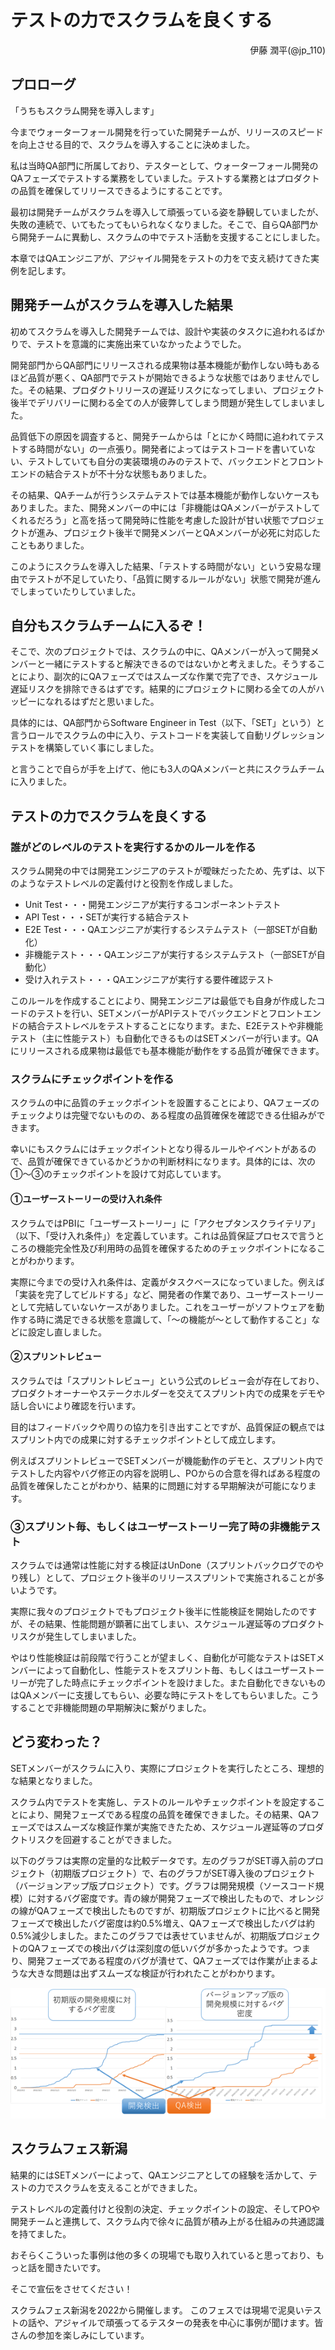 # テストの力でスクラムを良くする

<div style="text-align: right;">伊藤 潤平(@jp_110)</div>

## プロローグ
「うちもスクラム開発を導入します」

今までウォーターフォール開発を行っていた開発チームが、リリースのスピードを向上させる目的で、スクラムを導入することに決めました。

私は当時QA部門に所属しており、テスターとして、ウォーターフォール開発のQAフェーズでテストする業務をしていました。テストする業務とはプロダクトの品質を確保してリリースできるようにすることです。

最初は開発チームがスクラムを導入して頑張っている姿を静観していましたが、失敗の連続で、いてもたってもいられなくなりました。そこで、自らQA部門から開発チームに異動し、スクラムの中でテスト活動を支援することにしました。

本章ではQAエンジニアが、アジャイル開発をテストの力をで支え続けてきた実例を記します。

## 開発チームがスクラムを導入した結果
初めてスクラムを導入した開発チームでは、設計や実装のタスクに追われるばかりで、テストを意識的に実施出来ていなかったようでした。

開発部門からQA部門にリリースされる成果物は基本機能が動作しない時もあるほど品質が悪く、QA部門でテストが開始できるような状態ではありませんでした。その結果、プロダクトリリースの遅延リスクになってしまい、プロジェクト後半でデリバリーに関わる全ての人が疲弊してしまう問題が発生してしまいました。

品質低下の原因を調査すると、開発チームからは「とにかく時間に追われてテストする時間がない」の一点張り。開発者によってはテストコードを書いていない、テストしていても自分の実装環境のみのテストで、バックエンドとフロントエンドの結合テストが不十分な状態もありました。

その結果、QAチームが行うシステムテストでは基本機能が動作しないケースもありました。また、開発メンバーの中には「非機能はQAメンバーがテストしてくれるだろう」と高を括って開発時に性能を考慮した設計が甘い状態でプロジェクトが進み、プロジェクト後半で開発メンバーとQAメンバーが必死に対応したこともありました。

このようにスクラムを導入した結果、「テストする時間がない」という安易な理由でテストが不足していたり、「品質に関するルールがない」状態で開発が進んでしまっていたりしていました。

## 自分もスクラムチームに入るぞ！
そこで、次のプロジェクトでは、スクラムの中に、QAメンバーが入って開発メンバーと一緒にテストすると解決できるのではないかと考えました。そうすることにより、副次的にQAフェーズではスムーズな作業で完了でき、スケジュール遅延リスクを排除できるはずです。結果的にプロジェクトに関わる全ての人がハッピーになれるはずだと思いました。

具体的には、QA部門からSoftware Engineer in Test（以下、「SET」という）と言うロールでスクラムの中に入り、テストコードを実装して自動リグレッションテストを構築していく事にしました。

と言うことで自らが手を上げて、他にも3人のQAメンバーと共にスクラムチームに入りました。

## テストの力でスクラムを良くする
### 誰がどのレベルのテストを実行するかのルールを作る
スクラム開発の中では開発エンジニアのテストが曖昧だったため、先ずは、以下のようなテストレベルの定義付けと役割を作成しました。

- Unit Test・・・開発エンジニアが実行するコンポーネントテスト
- API Test・・・SETが実行する結合テスト
- E2E Test・・・QAエンジニアが実行するシステムテスト（一部SETが自動化）
- 非機能テスト・・・QAエンジニアが実行するシステムテスト（一部SETが自動化）
- 受け入れテスト・・・QAエンジニアが実行する要件確認テスト

このルールを作成することにより、開発エンジニアは最低でも自身が作成したコードのテストを行い、SETメンバーがAPIテストでバックエンドとフロントエンドの結合テストレベルをテストすることになります。また、E2Eテストや非機能テスト（主に性能テスト）も自動化できるものはSETメンバーが行います。QAにリリースされる成果物は最低でも基本機能が動作をする品質が確保できます。

### スクラムにチェックポイントを作る
スクラムの中に品質のチェックポイントを設置することにより、QAフェーズのチェックよりは完璧でないものの、ある程度の品質確保を確認できる仕組みができます。

幸いにもスクラムにはチェックポイントとなり得るルールやイベントがあるので、品質が確保できているかどうかの判断材料になります。具体的には、次の①～③のチェックポイントを設けて対応しています。

#### ①ユーザーストーリーの受け入れ条件

スクラムではPBIに「ユーザーストーリー」に「アクセプタンスクライテリア」（以下、「受け入れ条件」）を定義しています。これは品質保証プロセスで言うところの機能完全性及び利用時の品質を確保するためのチェックポイントになることがわかります。

実際に今までの受け入れ条件は、定義がタスクベースになっていました。例えば「実装を完了してビルドする」など、開発者の作業であり、ユーザーストーリーとして完結していないケースがありました。これをユーザーがソフトウェアを動作する時に満足できる状態を意識して、「～の機能が～として動作すること」などに設定し直しました。

#### ②スプリントレビュー

スクラムでは「スプリントレビュー」という公式のレビュー会が存在しており、プロダクトオーナーやステークホルダーを交えてスプリント内での成果をデモや話し合いにより確認を行います。

目的はフィードバックや周りの協力を引き出すことですが、品質保証の観点ではスプリント内での成果に対するチェックポイントとして成立します。

例えばスプリントレビューでSETメンバーが機能動作のデモと、スプリント内でテストした内容やバグ修正の内容を説明し、POからの合意を得ればある程度の品質を確保したことがわかり、結果的に問題に対する早期解決が可能になります。

### ③スプリント毎、もしくはユーザーストーリー完了時の非機能テスト

スクラムでは通常は性能に対する検証はUnDone（スプリントバックログでのやり残し）として、プロジェクト後半のリリーススプリントで実施されることが多いようです。

実際に我々のプロジェクトでもプロジェクト後半に性能検証を開始したのですが、その結果、性能問題が顕著に出てしまい、スケジュール遅延等のプロダクトリスクが発生してしまいました。

やはり性能検証は前段階で行うことが望ましく、自動化が可能なテストはSETメンバーによって自動化し、性能テストをスプリント毎、もしくはユーザーストーリーが完了した時点にチェックポイントを設けました。また自動化できないものはQAメンバーに支援してもらい、必要な時にテストをしてもらいました。こうすることで非機能問題の早期解決に繋がりました。

## どう変わった？
SETメンバーがスクラムに入り、実際にプロジェクトを実行したところ、理想的な結果となりました。

スクラム内でテストを実施し、テストのルールやチェックポイントを設定することにより、開発フェーズである程度の品質を確保できました。その結果、QAフェーズではスムーズな検証作業が実施できたため、スケジュール遅延等のプロダクトリスクを回避することができました。

以下のグラフは実際の定量的な比較データです。左のグラフがSET導入前のプロジェクト（初期版プロジェクト）で、右のグラフがSET導入後のプロジェクト（バージョンアップ版プロジェクト）です。グラフは開発規模（ソースコード規模）に対するバグ密度です。青の線が開発フェーズで検出したもので、オレンジの線がQAフェーズで検出したものですが、初期版プロジェクトに比べると開発フェーズで検出したバグ密度は約0.5%増え、QAフェーズで検出したバグは約0.5%減少しました。またこのグラフでは表せていませんが、初期版プロジェクトのQAフェーズでの検出バグは深刻度の低いバグが多かったようです。つまり、開発フェーズである程度のバグが潰せて、QAフェーズでは作業が止まるような大きな問題は出ずスムーズな検証が行われたことがわかります。

![グラフ](images/chap-itojp/graph.png)

## スクラムフェス新潟
結果的にはSETメンバーによって、QAエンジニアとしての経験を活かして、テストの力でスクラムを支えることができました。

テストレベルの定義付けと役割の決定、チェックポイントの設定、そしてPOや開発チームと連携して、スクラム内で徐々に品質が積み上がる仕組みの共通認識を持てました。

おそらくこういった事例は他の多くの現場でも取り入れていると思っており、もっと話を聞きたいです。

そこで宣伝をさせてください！

スクラムフェス新潟を2022から開催します。
このフェスでは現場で泥臭いテストの話や、アジャイルで頑張ってるテスターの発表を中心に事例が聞けます。皆さんの参加を楽しみにしています。